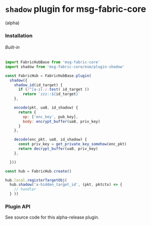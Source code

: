 # `shadow` plugin for msg-fabric-core 

(alpha)

### Installation

###### Built-in

```javascript
import FabricHubBase from 'msg-fabric-core'
import shadow from 'msg-fabric-core/esm/plugin-shadow'

const FabricHub = FabricHubBase.plugin(
  shadow({
    shadow_id(id_target) {
      if (/^[a-z]-/.test( id_target ))
        return `zzz::${id_target}`
    },

    encode(pkt, ua8, id_shadow) {
      return {
        op: ['enc_key', pub_key],
        body: encrypt_buffer(ua8, priv_key)
      }
    },

    decode(enc_pkt, ua8, id_shadow) {
      const priv_key = get_private_key_somehow(enc_pkt)
      return decrypt_buffer(ua8, priv_key)
    },

  }))

const hub = FabricHub.create()

hub.local.registerTargetObj(
  hub.shadow('a-hidden_target_id', (pkt, pktctx) => {
    // handler
  } ))

```

### Plugin API

See source code for this alpha-release plugin.

